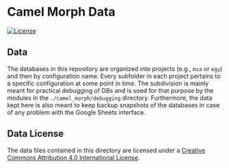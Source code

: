 # Camel Morph Data

[![License](https://mirrors.creativecommons.org/presskit/buttons/88x31/svg/by.svg)](https://creativecommons.org/licenses/by/4.0/)

## Data

The databases in this repository are organized into projects (e.g., `msa` or `egy`) and then by configuration name. Every subfolder in each project pertains to a specific configuration at some point in time. The subdivision is mainly meant for practical debugging of DBs and is used for that purpose by the modules in the `./camel_morph/debugging` directory. Furthermore, the data kept here is also meant to keep backup snapshots of the databases in case of any problem with the Google Sheets interface.

## Data License

The data files contained in this directory are licensed under a [Creative Commons Attribution 4.0 International License](https://creativecommons.org/licenses/by/4.0/).
